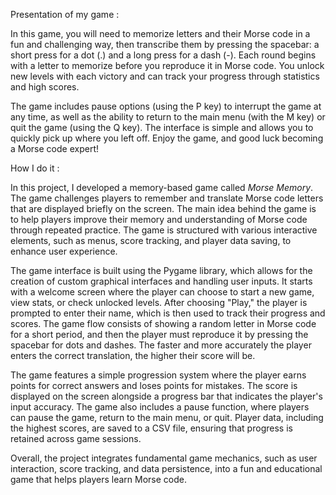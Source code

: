 Presentation of my game :

In this game, you will need to memorize letters and their Morse code in a fun and challenging way, then transcribe them by pressing the spacebar: a short press for a dot (.) and a long press for a dash (-). Each round begins with a letter to memorize before you reproduce it in Morse code. You unlock new levels with each victory and can track your progress through statistics and high scores.

The game includes pause options (using the P key) to interrupt the game at any time, as well as the ability to return to the main menu (with the M key) or quit the game (using the Q key). The interface is simple and allows you to quickly pick up where you left off. Enjoy the game, and good luck becoming a Morse code expert!



How I do it :

In this project, I developed a memory-based game called *Morse Memory*. The game challenges players to remember and translate Morse code letters that are displayed briefly on the screen. The main idea behind the game is to help players improve their memory and understanding of Morse code through repeated practice. The game is structured with various interactive elements, such as menus, score tracking, and player data saving, to enhance user experience.

The game interface is built using the Pygame library, which allows for the creation of custom graphical interfaces and handling user inputs. It starts with a welcome screen where the player can choose to start a new game, view stats, or check unlocked levels. After choosing "Play," the player is prompted to enter their name, which is then used to track their progress and scores. The game flow consists of showing a random letter in Morse code for a short period, and then the player must reproduce it by pressing the spacebar for dots and dashes. The faster and more accurately the player enters the correct translation, the higher their score will be.

The game features a simple progression system where the player earns points for correct answers and loses points for mistakes. The score is displayed on the screen alongside a progress bar that indicates the player's input accuracy. The game also includes a pause function, where players can pause the game, return to the main menu, or quit. Player data, including the highest scores, are saved to a CSV file, ensuring that progress is retained across game sessions.

Overall, the project integrates fundamental game mechanics, such as user interaction, score tracking, and data persistence, into a fun and educational game that helps players learn Morse code.